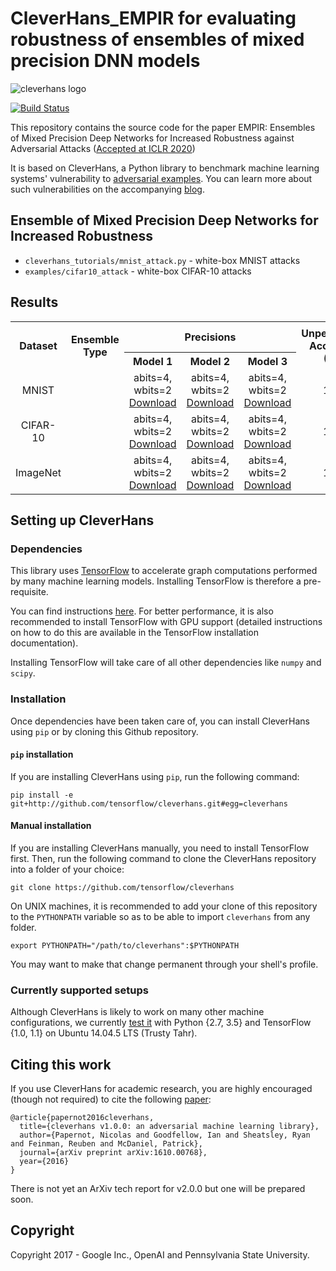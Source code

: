 # CleverHans_EMPIR for evaluating robustness of ensembles of mixed precision DNN models

<img src="https://github.com/tensorflow/cleverhans/blob/master/assets/logo.png?raw=true" alt="cleverhans logo">

[![Build Status](https://travis-ci.org/tensorflow/cleverhans.svg?branch=master)](https://travis-ci.org/tensorflow/cleverhans)

This repository contains the source code for the paper EMPIR: Ensembles of Mixed Precision Deep Networks for Increased Robustness against Adversarial Attacks ([Accepted at ICLR 2020](https://openreview.net/forum?id=HJem3yHKwH))

It is based on CleverHans, a Python library to
benchmark machine learning systems' vulnerability to
[adversarial examples](http://karpathy.github.io/2015/03/30/breaking-convnets/).
You can learn more about such vulnerabilities on the accompanying [blog](http://cleverhans.io).

## Ensemble of Mixed Precision Deep Networks for Increased Robustness 
+ `cleverhans_tutorials/mnist_attack.py` - white-box MNIST attacks
+ `examples/cifar10_attack` - white-box CIFAR-10 attacks

## Results
<table>
    <tr align="center">
        <th rowspan="2">Dataset</th>
        <th rowspan="2">Ensemble Type</th>
        <th colspan=3>Precisions</th>
        <th rowspan=2>Unperturbed Accuracy (%)</th>
        <th colspan=4>Adversarial Accuracy (%)</th>
    </tr>
    <tr align="center">
        <th>Model 1</th>
        <th>Model 2</th>
        <th>Model 3</th>
        <th>CW</th>
        <th>FGSM</th>
        <th>BIM</th>
        <th>PGD</th>
    </tr>
    <tr align="center">
       <td>MNIST</td>
       <td> </td>
       <td> abits=4, wbits=2 <a href="https://github.com/sancharisen/cleverhans_EMPIR">Download</a> </td>
       <td> abits=4, wbits=2 <a href="https://github.com/sancharisen/cleverhans_EMPIR">Download</a> </td>
       <td> abits=4, wbits=2 <a href="https://github.com/sancharisen/cleverhans_EMPIR">Download</a> </td>
       <td> 100 </td>
       <td> 100 </td>
       <td> 100 </td>
       <td> 100 </td>
       <td> 100 </td>
    </tr>
    <tr align="center">
       <td>CIFAR-10</td>
       <td> </td>
       <td> abits=4, wbits=2 <a href="https://github.com/sancharisen/cleverhans_EMPIR">Download</a></td>
       <td> abits=4, wbits=2 <a href="https://github.com/sancharisen/cleverhans_EMPIR">Download</a> </td>
       <td> abits=4, wbits=2 <a href="https://github.com/sancharisen/cleverhans_EMPIR">Download</a> </td>
       <td> 100 </td>
       <td> 100 </td>
       <td> 100 </td>
       <td> 100 </td>
       <td> 100 </td>
    </tr>
    <tr align="center">
       <td>ImageNet</td>
       <td> </td>
       <td> abits=4, wbits=2 <a href="https://github.com/sancharisen/cleverhans_EMPIR">Download</a></td>
       <td> abits=4, wbits=2 <a href="https://github.com/sancharisen/cleverhans_EMPIR">Download</a> </td>
       <td> abits=4, wbits=2 <a href="https://github.com/sancharisen/cleverhans_EMPIR">Download</a> </td>
       <td> 100 </td>
       <td> 100 </td>
       <td> 100 </td>
       <td> 100 </td>
       <td> 100 </td>
    </tr>
</table>

## Setting up CleverHans

### Dependencies

This library uses [TensorFlow](https://www.tensorflow.org/) to accelerate graph
computations performed by many machine learning models.
Installing TensorFlow is therefore a pre-requisite.

You can find instructions
[here](https://www.tensorflow.org/install/).
For better performance, it is also recommended to install TensorFlow
with GPU support (detailed instructions on how to do this are available
in the TensorFlow installation documentation).

Installing TensorFlow will
take care of all other dependencies like `numpy` and `scipy`.

### Installation

Once dependencies have been taken care of, you can install CleverHans using
`pip` or by cloning this Github repository.

#### `pip` installation

If you are installing CleverHans using `pip`, run the following command:

```
pip install -e git+http://github.com/tensorflow/cleverhans.git#egg=cleverhans
```

#### Manual installation

If you are installing CleverHans manually, you need to install TensorFlow
first. Then, run the following command to clone the CleverHans repository
into a folder of your choice:

```
git clone https://github.com/tensorflow/cleverhans
```

On UNIX machines, it is recommended to add your clone of this repository to the
`PYTHONPATH` variable so as to be able to import `cleverhans` from any folder.

```
export PYTHONPATH="/path/to/cleverhans":$PYTHONPATH
```

You may want to make that change permanent through your shell's profile.

### Currently supported setups

Although CleverHans is likely to work on many other machine configurations, we
currently [test it](https://travis-ci.org/tensorflow/cleverhans) with Python
{2.7, 3.5} and TensorFlow {1.0, 1.1} on Ubuntu 14.04.5 LTS (Trusty Tahr).

## Citing this work

If you use CleverHans for academic research, you are highly encouraged
(though not required) to cite the following [paper](https://arxiv.org/abs/1610.00768):

```
@article{papernot2016cleverhans,
  title={cleverhans v1.0.0: an adversarial machine learning library},
  author={Papernot, Nicolas and Goodfellow, Ian and Sheatsley, Ryan and Feinman, Reuben and McDaniel, Patrick},
  journal={arXiv preprint arXiv:1610.00768},
  year={2016}
}
```
There is not yet an ArXiv tech report for v2.0.0 but one will be prepared soon.

## Copyright

Copyright 2017 - Google Inc., OpenAI and Pennsylvania State University.
